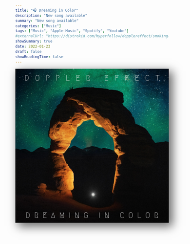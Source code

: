```yaml
---
title: "🎧 Dreaming in Color"
description: "New song available"
summary: "New song available"
categories: ["Music"]
tags: ["Music", "Apple Music", "Spotify", "Youtube"]
#externalUrl: "https://distrokid.com/hyperfollow/dopplereffect/smoking-with-a-ninja"
showSummary: true
date: 2022-01-23
draft: false
showReadingTime: false
---
```


<img style="box-shadow: 10px 10px 30px 2px rgba(0,0,0,0.6);" src="featured.jpg"/>

